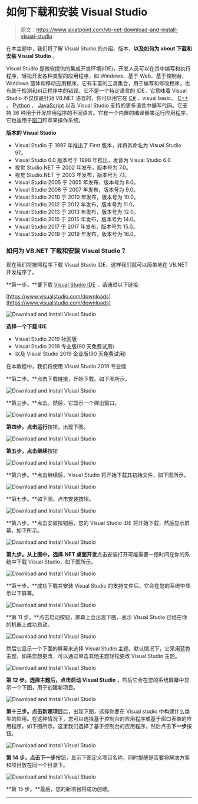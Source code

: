 # 如何下载和安装 Visual Studio

> 原文：<https://www.javatpoint.com/vb-net-download-and-install-visual-studio>

在本主题中，我们将了解 Visual Studio 的介绍、版本、**以及如何为 about 下载和安装 Visual Studio** 。

Visual Studio 是微软提供的集成开发环境(IDE)，开发人员可以在其中编写和执行程序，轻松开发各种类型的应用程序，如 Windows、基于 Web、基于控制台、Windows 窗体和移动应用程序。它有丰富的工具集合，用于编写和修改程序，也有助于检测和纠正程序中的错误。它不是一个特定语言的 IDE，它意味着 Visual Studio 不仅仅是针对 VB.NET 语言的，你可以用它在 [C#](https://www.javatpoint.com/c-sharp-tutorial) 、visual basic、 [C++](https://www.javatpoint.com/cpp-tutorial) 、 [Python](https://www.javatpoint.com/python-tutorial) 、 [JavaScript](https://www.javatpoint.com/javascript-tutorial) 以及 Visual Studio 支持的更多语言中编写代码。它支持 36 种用于开发应用程序的不同语言。它有一个内置的编译器来运行应用程序，它也适用于[窗口](https://www.javatpoint.com/windows)和苹果操作系统。

**版本的 Visual Studio**

*   Visual Studio 于 1997 年推出了 First 版本，并将其命名为 Visual Studio 97。
*   Visual Studio 6.0 版本号于 1998 年推出，发音为 Visual Studio 6.0
*   视觉 Studio.NET 于 2002 年发布，版本号为 7.0。
*   视觉 Studio.NET 于 2003 年发布，版本号为 7.1。
*   Visual Studio 2005 于 2005 年发布，版本号为 8.0。
*   Visual Studio 2008 于 2007 年发布，版本号为 9.0。
*   Visual Studio 2010 于 2010 年发布，版本号为 10.0。
*   Visual Studio 2012 于 2012 年发布，版本号为 11.0。
*   Visual Studio 2013 于 2013 年发布，版本号为 12.0。
*   Visual Studio 2015 于 2015 年发布，版本号为 14.0。
*   Visual Studio 2017 于 2017 年发布，版本号为 15.0。
*   Visual Studio 2019 于 2019 年发布，版本号为 16.0。

### 如何为 VB.NET 下载和安装 Visual Studio？

现在我们将按照程序下载 Visual Studio IDE，这样我们就可以简单地在 VB.NET 开发程序了。

**第一步。**要下载 [Visual Studio IDE](https://www.javatpoint.com/install-visual-studio) ，请通过以下链接:

[https://www.visualstudio.com/downloads](https://www.visualstudio.com/downloads)

![Download and Install Visual Studio](img/0f1361299f5d6d8c402186d40a357aa2.png)

**选择一个下载 IDE**

*   Visual Studio 2019 社区版
*   Visual Studio 2019 专业版(90 天免费试用)
*   以及 Visual Studio 2019 企业版(90 天免费试用)

在本教程中，我们将使用 Visual Studio 2019 专业版

**第二步。**点击下载链接，开始下载。如下图所示。

![Download and Install Visual Studio](img/062a26ffe44d0f3729eaf596daf3c756.png)

**第三步。**点击。然后，它显示一个弹出窗口。

![Download and Install Visual Studio](img/85b8e1bb177e2b5fdbea509b92a71d6c.png)

**第四步。**点击**运行**按钮，出现下图。

![Download and Install Visual Studio](img/fbc11fb47237964486256c5fbb2ffc74.png)

**第五步。**点击**继续**按钮

![Download and Install Visual Studio](img/e9c608a49a84aa21c48444d529e77f77.png)

**第六步。**点击继续后，Visual Studio 将开始下载其初始文件，如下图所示。

![Download and Install Visual Studio](img/6178b61923f502431a65ac443c296cad.png)

**第七步。**如下图，点击安装按钮。

![Download and Install Visual Studio](img/04b863d4055a30640d0c5a0201d9fffb.png)

**第八步。**点击安装按钮后，您的 Visual Studio IDE 将开始下载，然后显示屏幕，如下所示。

![Download and Install Visual Studio](img/4895e3805bb6ba49bfb5de1ff16438fd.png)

**第九步。**从上图中，选择**.NET 桌面开发**点击安装打开可能需要一段时间在你的系统中下载 Visual Studio，如下图所示。

![Download and Install Visual Studio](img/f33243c23f8dd1b7bcc740787de318f5.png)

**第十步。**成功下载并安装 Visual Studio 的支持文件后，它会在您的系统中显示以下屏幕。

![Download and Install Visual Studio](img/ba081581dd15794e354a39974b2a6bf7.png)

**第 11 步。**点击启动按钮，屏幕上会出现下图，表示 Visual Studio 已经在你的机器上成功启动。

![Download and Install Visual Studio](img/0d3c8b8fa0a57a739541c8cc7d00be26.png)

然后它显示一个下面的屏幕来选择 Visual Studio 主题。默认情况下，它采用蓝色主题，如果您想更改，可以通过单击其他主题轻松更改 Visual Studio 主题。

![Download and Install Visual Studio](img/9d0954202543d8db1b1e5a0a6db39b01.png)

**第 12 步。**选择主题后，点击**启动 Visual Studio** ，然后它会在您的系统屏幕中显示一个下图，用于创建新项目。

![Download and Install Visual Studio](img/b94f636c53ea4554652dcbf3af4bb55d.png)

**第十三步。**点击**新建项目**后，出现下图，选择你要在 Visual studio 中构建什么类型的应用。在这种情况下，您可以选择基于控制台的应用程序或基于窗口表单的应用程序，如下图所示。这里我们选择了基于控制台的应用程序，然后点击**下一步**按钮。

![Download and Install Visual Studio](img/cc71f8a097365f6783de01eecd29cd09.png)

**第 14 步。**点击**下一步**按钮，显示下图定义项目名称，同时提醒是否要将解决方案和项目放在同一个目录下。

![Download and Install Visual Studio](img/7c89d646ad9f257430a4aad54d2630e5.png)

**第 15 步。**最后，您的新项目将成功创建。

* * *